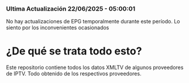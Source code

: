 ### Ultima Actualización 22/06/2025 - 05:00:01
No hay actualizaciones de EPG temporalmente durante este período. Lo siento por los inconvenientes ocasionados



# ¿De qué se trata todo esto?
Este repositorio contiene todos los datos XMLTV de algunos proveedores de IPTV. Todo obtenido de los respectivos proveedores.
